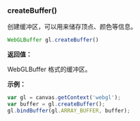 ### createBuffer()

创建缓冲区，可以用来储存顶点、颜色等信息。

```js
WebGLBuffer gl.createBuffer()
```

**返回值：**

WebGLBuffer 格式的缓冲区。

**示例：**

```js
var gl = canvas.getContext('webgl');
var buffer = gl.createBuffer();
gl.bindBuffer(gl.ARRAY_BUFFER, buffer);
```
